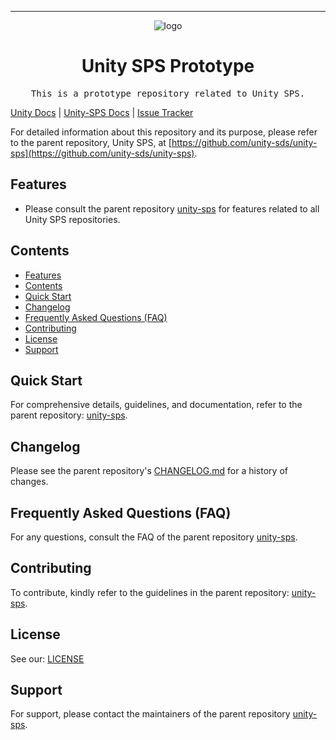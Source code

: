 <!-- Header block for project -->
<hr>

<div align="center">

![logo](https://user-images.githubusercontent.com/3129134/163255685-857aa780-880f-4c09-b08c-4b53bf4af54d.png)
<!-- ☝️ If you see logo rendering errors, make sure you're not using indentation, or try an HTML IMG tag -->

<h1 align="center">Unity SPS Prototype</h1>
<!-- ☝️ Replace with your repo name ☝️ -->

</div>

<pre align="center">This is a prototype repository related to Unity SPS.</pre>
<!-- ☝️ Replace with a single sentence describing the purpose of your repo / proj ☝️ -->

<!-- Header block for project -->

<!-- ☝️ Add badges via: https://shields.io e.g. ![](https://img.shields.io/github/your_chosen_action/your_org/your_repo) ☝️ -->

<!-- ☝️ Screenshot of your software (if applicable) via ![](https://uri-to-your-screenshot) ☝️ -->

[Unity Docs](https://unity-sds.gitbook.io/docs/) | [Unity-SPS Docs](https://unity-sds.gitbook.io/docs/developer-docs/science-processing) | [Issue Tracker](https://github.com/unity-sds/unity-sps-prototype/issues)

For detailed information about this repository and its purpose, please refer to the parent repository, Unity SPS, at [https://github.com/unity-sds/unity-sps](https://github.com/unity-sds/unity-sps).

## Features

* Please consult the parent repository [unity-sps](https://github.com/unity-sds/unity-sps) for features related to all Unity SPS repositories.

<!-- ☝️ Replace with a bullet-point list of your features ☝️ -->

## Contents

- [Features](#features)
- [Contents](#contents)
- [Quick Start](#quick-start)
- [Changelog](#changelog)
- [Frequently Asked Questions (FAQ)](#frequently-asked-questions-faq)
- [Contributing](#contributing)
- [License](#license)
- [Support](#support)

## Quick Start

For comprehensive details, guidelines, and documentation, refer to the parent repository: [unity-sps](https://github.com/unity-sds/unity-sps).

## Changelog

Please see the parent repository's [CHANGELOG.md](https://github.com/unity-sds/unity-sps/blob/main/CHANGELOG.md) for a history of changes.

## Frequently Asked Questions (FAQ)

For any questions, consult the FAQ of the parent repository [unity-sps](https://github.com/unity-sds/unity-sps).

## Contributing

To contribute, kindly refer to the guidelines in the parent repository: [unity-sps](https://github.com/unity-sds/unity-sps).

## License

See our: [LICENSE](LICENSE)

## Support

For support, please contact the maintainers of the parent repository [unity-sps](https://github.com/unity-sds/unity-sps).
